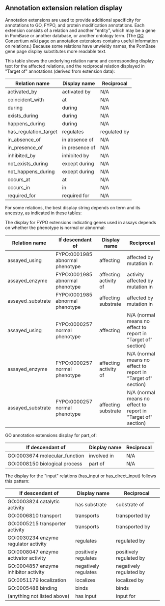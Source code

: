 ## Annotation extension relation display

Annotation extensions are used to provide additional specificity for
annotations to GO, FYPO, and protein modification annotations. Each
extension consists of a relation and another "entity", which may be a
gene in PomBase or another database, or another ontology term. (The
[GO Consortium wiki page on annotation extensions](http://wiki.geneontology.org/index.php/Annotation_Extension)
contains useful information on relations.) Because some relations have
unwieldy names, the PomBase gene page display substitutes more
readable text.

This table shows the underlying relation name and corresponding
display text for the affected relations, and the reciprocal relation
displayed in "Target of" annotations (derived from extension data):

Relation name | Display name | Reciprocal
--------------|--------------|-----------
activated_by | activated by | N/A
coincident_with | at | N/A
during | during | N/A
exists_during | during | N/A
happens_during | during | N/A
has_regulation_target | regulates | regulated by
in_absence_of | in absence of | N/A
in_presence_of | in presence of | N/A
inhibited_by | inhibited by | N/A
not_exists_during | except during | N/A
not_happens_during | except during | N/A
occurs_at | at | N/A
occurs_in | in | N/A
required_for | required for | N/A

For some relations, the best display string depends on term and its
ancestry, as indicated in these tables:

The display for FYPO extensions indicating genes used in assays
depends on whether the phenotype is normal or abnormal:

Relation name |If descendant of | Display name | Reciprocal
--------------|-----------------|--------------|-----------
assayed_using | FYPO:0001985 abnormal phenotype | affecting | affected by mutation in
assayed_enzyme | FYPO:0001985 abnormal phenotype | affecting activity of | activity affected by mutation in
assayed_substrate | FYPO:0001985 abnormal phenotype | affecting substrate | affected by mutation in
assayed_using | FYPO:0000257 normal phenotype | affecting | N/A (normal means no effect to report in "Target of" section)
assayed_enzyme | FYPO:0000257 normal phenotype | affecting activity of | N/A (normal means no effect to report in "Target of" section)
assayed_substrate | FYPO:0000257 normal phenotype | affecting substrate | N/A (normal means no effect to report in "Target of" section)

GO annotation extensions display for part_of:

If descendant of | Display name | Reciprocal
-----------------|--------------|-----------
GO:0003674 molecular_function | involved in | N/A
GO:0008150 biological process | part of | N/A

The display for the "input" relations (has_input or has_direct_input)
follows this pattern:

If descendant of | Display name | Reciprocal
-----------------|--------------|-----------
GO:0003824 catalytic activity | has substrate | substrate of
GO:0006810 transport | transports | transported by
GO:0005215 transporter activity | transports | transported by
GO:0030234 enzyme regulator activity | regulates | regulated by
GO:0008047 enzyme activator activity | positively regulates | positively regulated by
GO:0004857 enzyme inhibitor activity | negatively regulates | negatively regulated by
GO:0051179 localization | localizes | localized by
GO:0005488 binding | binds | binds
(anything not listed above) | has input | input for
